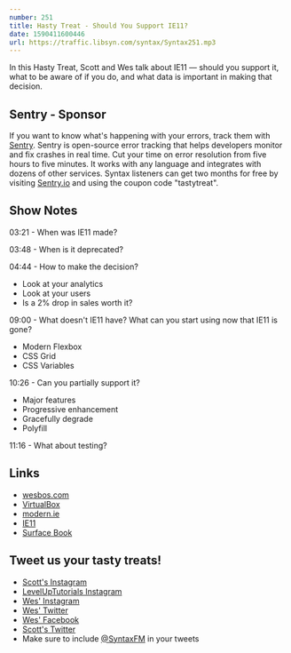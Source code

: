 ```yaml
---
number: 251
title: Hasty Treat - Should You Support IE11?
date: 1590411600446
url: https://traffic.libsyn.com/syntax/Syntax251.mp3
---
```


In this Hasty Treat, Scott and Wes talk about IE11 — should you support it, what to be aware of if you do, and what data is important in making that decision. 

## Sentry - Sponsor
If you want to know what's happening with your errors, track them with [Sentry](https://sentry.io/). Sentry is open-source error tracking that helps developers monitor and fix crashes in real time. Cut your time on error resolution from five hours to five minutes. It works with any language and integrates with dozens of other services. Syntax listeners can get two months for free by visiting [Sentry.io](https://sentry.io/) and using the coupon code "tastytreat".

## Show Notes

03:21 - When was IE11 made?

03:48 - When is it deprecated?

04:44 - How to make the decision?

* Look at your analytics
* Look at your users
* Is a 2% drop in sales worth it?

09:00 - What doesn't IE11 have? What can you start using now that IE11 is gone?

* Modern Flexbox
* CSS Grid
* CSS Variables

10:26 - Can you partially support it?

* Major features
* Progressive enhancement
* Gracefully degrade
* Polyfill

11:16 - What about testing?

## Links
* [wesbos.com](https://wesbos.com/)
* [VirtualBox](https://www.virtualbox.org/)
* [modern.ie](http://modern.ie/)
* [IE11](https://support.microsoft.com/en-us/help/17621/internet-explorer-downloads)
* [Surface Book](https://www.microsoft.com/en-us/p/surface-book-3/8xbw9g3z71f1)

## Tweet us your tasty treats!
* [Scott's Instagram](https://www.instagram.com/stolinski/)
* [LevelUpTutorials Instagram](https://www.instagram.com/LevelUpTutorials/)
* [Wes' Instagram](https://www.instagram.com/wesbos/)
* [Wes' Twitter](https://twitter.com/wesbos)
* [Wes' Facebook](https://www.facebook.com/wesbos.developer)
* [Scott's Twitter](https://twitter.com/stolinski)
* Make sure to include [@SyntaxFM](https://twitter.com/SyntaxFM) in your tweets